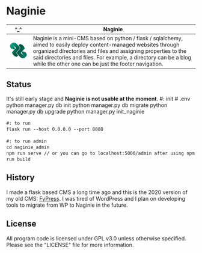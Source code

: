 # Naginie


| ^_^ | Naginie                               |
| ------------- | ------------------------------------ |
| ![Naginie](https://raw.githubusercontent.com/Fy-/Naginie/master/naginie_admin/public/img/icons/android-chrome-192x192.png) | Naginie is a mini-CMS based on python / flask / sqlalchemy, aimed to easily deploy content-managed websites through organized directories and files and assigning properties to the said directories and files. For example, a directory can be a blog while the other one can be just the footer navigation. |


## Status ##
It's still early stage and **Naginie is not usable at the moment**.
	#: init
	# .env 
	python manager.py db init
	python manager.py db migrate
	python manager.py db upgrade
	python manager.py init_naginie 

    #: to run
    flask run --host 0.0.0.0 --port 8888

    #: to run admin
    cd naginie_admin
    npm run serve // or you can go to localhost:5000/admin after using npm run build



## History ##
I made a flask based CMS a long time ago and this is the 2020 version of my old CMS: [FyPress](https://github.com/Fy-/FyPress). I was tired of WordPress and I plan on developing tools to migrate from WP to Naginie in the future.

## License
All program code is licensed under GPL v3.0 unless otherwise specified.  Please see the "LICENSE" file for more information.  
